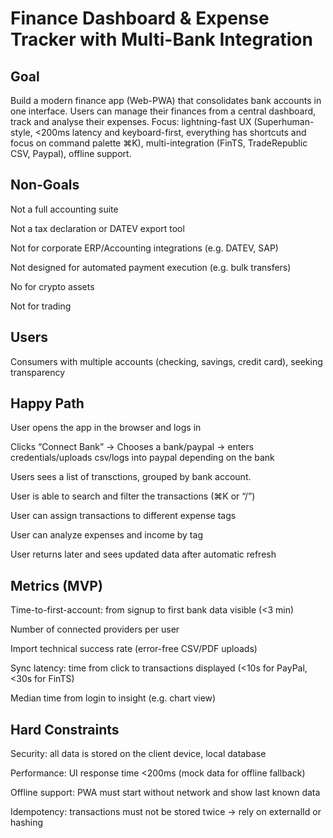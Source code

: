 # Finance Dashboard & Expense Tracker with Multi-Bank Integration

## Goal

Build a modern finance app (Web-PWA) that consolidates bank accounts in one interface. Users can manage their finances from a central dashboard, track and analyse their expenses. 
Focus: lightning-fast UX (Superhuman-style, <200ms latency and keyboard-first, everything has shortcuts and focus on command palette ⌘K), multi-integration (FinTS, TradeRepublic CSV, Paypal), offline support.

## Non-Goals

Not a full accounting suite

Not a tax declaration or DATEV export tool

Not for corporate ERP/Accounting integrations (e.g. DATEV, SAP)

Not designed for automated payment execution (e.g. bulk transfers)

No for crypto assets

Not for trading

## Users

Consumers with multiple accounts (checking, savings, credit card), seeking transparency

## Happy Path

User opens the app in the browser and logs in

Clicks “Connect Bank” → Chooses a bank/paypal → enters credentials/uploads csv/logs into paypal depending on the bank

Users sees a list of transctions, grouped by bank account.

User is able to search and filter the transactions (⌘K or “/”)

User can assign transactions to different expense tags

User can analyze expenses and income by tag

User returns later and sees updated data after automatic refresh

## Metrics (MVP)

Time-to-first-account: from signup to first bank data visible (<3 min)

Number of connected providers per user

Import technical success rate (error-free CSV/PDF uploads)

Sync latency: time from click to transactions displayed (<10s for PayPal, <30s for FinTS)

Median time from login to insight (e.g. chart view)

## Hard Constraints

Security: all data is stored on the client device, local database

Performance: UI response time <200ms (mock data for offline fallback)

Offline support: PWA must start without network and show last known data

Idempotency: transactions must not be stored twice → rely on externalId or hashing
